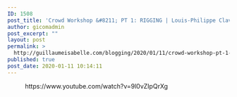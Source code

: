 ```yaml
---
ID: 1508
post_title: 'Crowd Workshop &#8211; PT 1: RIGGING | Louis-Philippe Clavet | SIGGRAPH 2019'
author: gicomadmin
post_excerpt: ""
layout: post
permalink: >
  http://guillaumeisabelle.com/blogging/2020/01/11/crowd-workshop-pt-1-rigging-louis-philippe-clavet-siggraph-2019/
published: true
post_date: 2020-01-11 10:14:11
---
```

<!-- wp:core-embed/youtube {"url":"https://www.youtube.com/watch?v=9l0vZIpQrXg","type":"video","providerNameSlug":"youtube","className":"wp-embed-aspect-16-9 wp-has-aspect-ratio"} --><figure class="wp-block-embed-youtube wp-block-embed is-type-video is-provider-youtube wp-embed-aspect-16-9 wp-has-aspect-ratio">

<div class="wp-block-embed__wrapper">
  https://www.youtube.com/watch?v=9l0vZIpQrXg
</div></figure> 

<!-- /wp:core-embed/youtube -->
